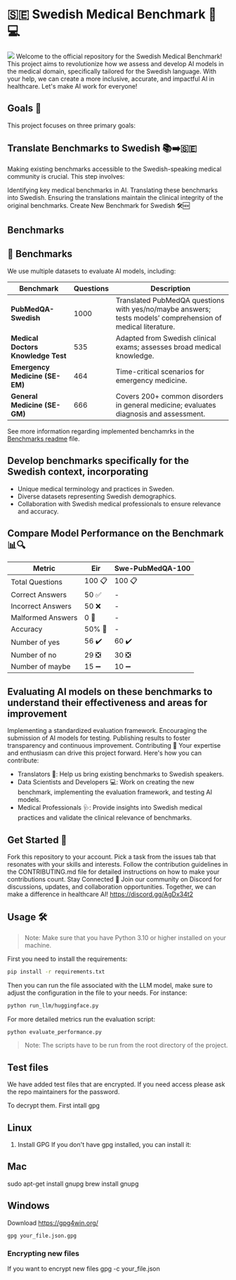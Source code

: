 # 🇸🇪 Swedish Medical Benchmark 🏥💻

<img src="logo.png">
Welcome to the official repository for the Swedish Medical Benchmark! This project aims to revolutionize how we assess and develop AI models in the medical domain, specifically tailored for the Swedish language. With your help, we can create a more inclusive, accurate, and impactful AI in healthcare. Let's make AI work for everyone!

## Goals 🎯

This project focuses on three primary goals:

## Translate Benchmarks to Swedish 📚➡️🇸🇪

Making existing benchmarks accessible to the Swedish-speaking medical community is crucial. This step involves:

Identifying key medical benchmarks in AI.
Translating these benchmarks into Swedish.
Ensuring the translations maintain the clinical integrity of the original benchmarks.
Create New Benchmark for Swedish 🛠️🆕

## Benchmarks

## 🚀 Benchmarks

We use multiple datasets to evaluate AI models, including:

| **Benchmark**                  | **Questions** | **Description**                                                                                        |
|---------------------------------|---------------|--------------------------------------------------------------------------------------------------------|
| **PubMedQA-Swedish**            | 1000          | Translated PubMedQA questions with yes/no/maybe answers; tests models’ comprehension of medical literature. |
| **Medical Doctors Knowledge Test** | 535          | Adapted from Swedish clinical exams; assesses broad medical knowledge.                                   |
| **Emergency Medicine (SE-EM)**  | 464           | Time-critical scenarios for emergency medicine.                                                         |
| **General Medicine (SE-GM)**    | 666           | Covers 200+ common disorders in general medicine; evaluates diagnosis and assessment.                    |


See more information regarding implemented benchamrks in the [Benchmarks readme](benchmarks/BENCHMARK_DESCRIPTIONS.md) file.

## Develop benchmarks specifically for the Swedish context, incorporating

- Unique medical terminology and practices in Sweden.
- Diverse datasets representing Swedish demographics.
- Collaboration with Swedish medical professionals to ensure relevance and accuracy.

## Compare Model Performance on the Benchmark 📊🔍

| Metric                     | Eir                | Swe-PubMedQA-100   |
|----------------------------|--------------------|--------------------|
| Total Questions            | 100 📋             | 100 📋             |
| Correct Answers            | 50 ✅              | -                  |
| Incorrect Answers          | 50 ❌              | -                  |
| Malformed Answers          | 0 🚫               | -                  |
| Accuracy                   | 50% 🎯             | -                  |
| Number of yes              | 56 ✔️              | 60 ✔️              |
| Number of no               | 29 ❎              | 30 ❎              |
| Number of maybe            | 15 ➖              | 10 ➖              |

## Evaluating AI models on these benchmarks to understand their effectiveness and areas for improvement

Implementing a standardized evaluation framework.
Encouraging the submission of AI models for testing.
Publishing results to foster transparency and continuous improvement.
Contributing 🤝
Your expertise and enthusiasm can drive this project forward. Here's how you can contribute:

- Translators 📝: Help us bring existing benchmarks to Swedish speakers.
- Data Scientists and Developers 💻: Work on creating the new benchmark, implementing the evaluation framework, and testing AI models.
- Medical Professionals 🩺: Provide insights into Swedish medical practices and validate the clinical relevance of benchmarks.

## Get Started 🚀

Fork this repository to your account.
Pick a task from the issues tab that resonates with your skills and interests.
Follow the contribution guidelines in the CONTRIBUTING.md file for detailed instructions on how to make your contributions count.
Stay Connected 💬
Join our community on Discord for discussions, updates, and collaboration opportunities. Together, we can make a difference in healthcare AI!
<https://discord.gg/AgDx34t2>

## Usage 🛠

> Note: Make sure that you have Python 3.10 or higher installed on your machine.

First  you n️eed to install the requirements:
```bash
pip install -r requirements.txt
```

Then you can run the file associated with the LLM model, make sure to adjust the configuration in the file to your needs. For instance:
```bash
python run_llm/huggingface.py
```

For more detailed metrics run the evaluation script:
```bash
python evaluate_performance.py
```

> Note: The scripts have to be run from the root directory of the project.

## Test files
We have added test files that are encrypted. If you need access please ask the repo maintainers for the password.

To decrypt them. First intall gpg

## Linux
1. Install GPG
If you don't have gpg installed, you can install it:

## Mac
sudo apt-get install gnupg
brew install gnupg
## Windows
Download https://gpg4win.org/

```
gpg your_file.json.gpg
```

### Encrypting new files
If you want to encrypt new files
gpg -c your_file.json

